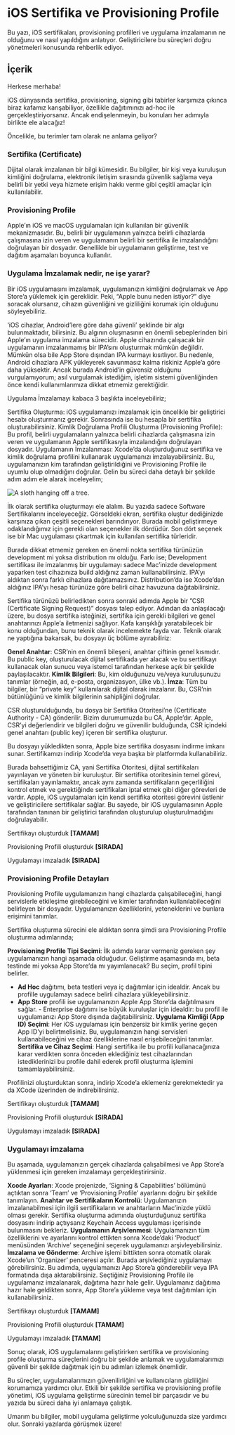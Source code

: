 # iOS Sertifika ve Provisioning Profile

Bu yazı, iOS sertifikaları, provisioning profilleri ve uygulama imzalamanın ne olduğunu ve nasıl yapıldığını anlatıyor. Geliştiricilere bu süreçleri doğru yönetmeleri konusunda rehberlik ediyor.

## İçerik
Herkese merhaba!

iOS dünyasında sertifika, provisioning, signing gibi tabirler karşımıza çıkınca biraz kafamız karışabiliyor, özellikle dağıtımınızı ad-hoc ile gerçekleştiriyorsanız. Ancak endişelenmeyin, bu konuları her adımıyla birlikte ele alacağız!

Öncelikle, bu terimler tam olarak ne anlama geliyor?

### Sertifika (Certificate)
Dijital olarak imzalanan bir bilgi kümesidir. Bu bilgiler, bir kişi veya kuruluşun kimliğini doğrulama, elektronik iletişim sırasında güvenlik sağlama veya belirli bir yetki veya hizmete erişim hakkı verme gibi çeşitli amaçlar için kullanılabilir.

### Provisioning Profile
Apple’ın iOS ve macOS uygulamaları için kullanılan bir güvenlik mekanizmasıdır. Bu, belirli bir uygulamanın yalnızca belirli cihazlarda çalışmasına izin veren ve uygulamanın belirli bir sertifika ile imzalandığını doğrulayan bir dosyadır. Genellikle bir uygulamanın geliştirme, test ve dağıtım aşamaları boyunca kullanılır.

### Uygulama İmzalamak nedir, ne işe yarar?
Bir iOS uygulamasını imzalamak, uygulamanızın kimliğini doğrulamak ve App Store’a yüklemek için gereklidir. Peki, “Apple bunu neden istiyor?” diye soracak olursanız, cihazın güvenliğini ve gizliliğini korumak için olduğunu söyleyebiliriz.

‘iOS cihazlar, Android’lere göre daha güvenli’ şeklinde bir algı bulunmaktadır, bilirsiniz. Bu algının oluşmasının en önemli sebeplerinden biri Apple’ın uygulama imzalama sürecidir. Apple cihazında çalışacak bir uygulamanın imzalanmamış bir IPA’sını oluşturmak mümkün değildir. Mümkün olsa bile App Store dışından IPA kurmayı kısıtlıyor. Bu nedenle, Android cihazlara APK yükleyerek savunmasız kalma riskiniz Apple’a göre daha yüksektir. Ancak burada Android’in güvensiz olduğunu vurgulamıyorum; asıl vurgulamak istediğim, işletim sistemi güvenliğinden önce kendi kullanımlarımıza dikkat etmemiz gerektiğidir.

Uygulama İmzalamayı kabaca 3 başlıkta inceleyebiliriz;

Sertifika Oluşturma: iOS uygulamanızı imzalamak için öncelikle bir geliştirici hesabı oluşturmanız gerekir. Sonrasında ise bu hesapla bir sertifika oluşturabilirsiniz.
Kimlik Doğrulama Profili Oluşturma (Provisioning Profile): Bu profil, belirli uygulamaların yalnızca belirli cihazlarda çalışmasına izin veren ve uygulamanın Apple sertifikasıyla imzalandığını doğrulayan dosyadır.
Uygulamanın İmzalanması: Xcode’da oluşturduğunuz sertifika ve kimlik doğrulama profilini kullanarak uygulamanızı imzalayabilirsiniz. Bu, uygulamanızın kim tarafından geliştirildiğini ve Provisioning Profile ile uyumlu olup olmadığını doğrular.
Gelin bu süreci daha detaylı bir şekilde adım adım ele alarak inceleyelim;

![A sloth hanging off a tree.](create-certificates)

İlk olarak sertifika oluşturmayı ele alalım. Bu yazıda sadece Software Sertifikalarını inceleyeceğiz. Görseldeki ekran, sertifika oluştur dediğinizde karşınıza çıkan çeşitli seçenekleri barındırıyor. Burada mobil geliştirmeye odaklandığımız için gerekli olan seçenekler ilk dördüdür. Son dört seçenek ise bir Mac uygulaması çıkartmak için kullanılan sertifika türleridir.

Burada dikkat etmemiz gereken en önemli nokta sertifika türünüzün development mi yoksa distribution mı olduğu. Farkı ise; Development sertifikası ile imzalanmış bir uygulamayı sadece Mac’inizde development yaparken test cihazınıza build aldığınız zaman kullanabilirsiniz. IPA’yı aldıktan sonra farklı cihazlara dağıtamazsınız. Distribution’da ise Xcode’dan aldığınız IPA’yı hesap türünüze göre belirli cihaz havuzuna dağıtabilirsiniz.

Sertifika türünüzü belirledikten sonra sonraki adımda Apple bir ”CSR (Certificate Signing Request)” dosyası talep ediyor. Adından da anlaşılacağı üzere, bu dosya sertifika isteğinizi, sertifika için gerekli bilgileri ve genel anahtarınızı Apple’a iletmenizi sağlıyor. Kafa karışıklığı yaratabilecek bir konu olduğundan, bunu teknik olarak incelemekte fayda var. Teknik olarak ne yaptığına bakarsak, bu dosyayı üç bölüme ayırabiliriz:

**Genel Anahtar**: CSR’nin en önemli bileşeni, anahtar çiftinin genel kısmıdır. Bu public key, oluşturulacak dijital sertifikada yer alacak ve bu sertifikayı kullanacak olan sunucu veya istemci tarafından herkese açık bir şekilde paylaşılacaktır.
**Kimlik Bilgileri**: Bu, kim olduğunuzu ve/veya kuruluşunuzu tanımlar (örneğin, ad, e-posta, organizasyon, ülke vb.).
**İmza**: Tüm bu bilgiler, bir “private key” kullanılarak dijital olarak imzalanır. Bu, CSR’nin bütünlüğünü ve kimlik bilgilerinin sahipliğini doğrular.

CSR oluşturulduğunda, bu dosya bir Sertifika Otoritesi’ne (Certificate Authority - CA) gönderilir. Bizim durumumuzda bu CA, Apple’dır. Apple, CSR’yi değerlendirir ve bilgileri doğru ve güvenilir bulduğunda, CSR içindeki genel anahtarı (public key) içeren bir sertifika oluşturur.

Bu dosyayı yükledikten sonra, Apple bize sertifika dosyasını indirme imkanı sunar. Sertifikamızı indirip Xcode’da veya başka bir platformda kullanabiliriz.

Burada bahsettiğimiz CA, yani Sertifika Otoritesi, dijital sertifikaları yayınlayan ve yöneten bir kuruluştur. Bir sertifika otoritesinin temel görevi, sertifikaları yayınlamaktır, ancak aynı zamanda sertifikaların geçerliliğini kontrol etmek ve gerektiğinde sertifikaları iptal etmek gibi diğer görevleri de vardır. Apple, iOS uygulamaları için kendi sertifika otoritesi görevini üstlenir ve geliştiricilere sertifikalar sağlar. Bu sayede, bir iOS uygulamasının Apple tarafından tanınan bir geliştirici tarafından oluşturulup oluşturulmadığını doğrulayabilir.

Sertifikayı oluşturduk **[TAMAM]**

Provisioning Profili oluşturduk **[SIRADA]**

Uygulamayı imzaladık **[SIRADA]**

### Provisioning Profile Detayları
Provisioning Profile uygulamanızın hangi cihazlarda çalışabileceğini, hangi servislerle etkileşime girebileceğini ve kimler tarafından kullanılabileceğini belirleyen bir dosyadır. Uygulamanızın özelliklerini, yeteneklerini ve bunlara erişimini tanımlar.

Sertifika oluşturma sürecini ele aldıktan sonra şimdi sıra Provisioning Profile oluşturma adımlarında;

**Provisioning Profile Tipi Seçimi**: İlk adımda karar vermeniz gereken şey uygulamanızın hangi aşamada olduğudur. Geliştirme aşamasında mı, beta testinde mi yoksa App Store’da mı yayımlanacak? Bu seçim, profil tipini belirler.
  - **Ad Hoc** dağıtımı, beta testleri veya iç dağıtımlar için idealdir. Ancak bu profille uygulamayı sadece belirli cihazlara yükleyebilirsiniz.
  - **App Store** profili ise uygulamanızın Apple App Store’da dağıtılmasını sağlar. - Enterprise dağıtımı ise büyük kuruluşlar için idealdir: bu profil ile uygulamanızı App Store dışında dağıtabilirsiniz.
**Uygulama Kimliği (App ID) Seçimi**: Her iOS uygulaması için benzersiz bir kimlik yerine geçen App ID’yi belirtmelisiniz. Bu, uygulamanızın hangi servisleri kullanabileceğini ve cihaz özelliklerine nasıl erişebileceğini tanımlar.
**Sertifika ve Cihaz Seçimi**: Hangi sertifika ile bu profili kullanacağınıza karar verdikten sonra önceden eklediğiniz test cihazlarından istediklerinizi bu profile dahil ederek profil oluşturma işlemini tamamlayabilirsiniz.

Profilinizi oluşturduktan sonra, indirip Xcode’a eklemeniz gerekmektedir ya da XCode üzerinden de indirebilirsiniz.

Sertifikayı oluşturduk **[TAMAM]**

Provisioning Profili oluşturduk **[SIRADA]**

Uygulamayı imzaladık **[SIRADA]**

### Uygulamayı imzalama
Bu aşamada, uygulamanızın gerçek cihazlarda çalışabilmesi ve App Store’a yüklenmesi için gereken imzalamayı gerçekleştirirsiniz.

**Xcode Ayarları**: Xcode projenizde, ‘Signing & Capabilities’ bölümünü açtıktan sonra ‘Team’ ve ‘Provisioning Profile’ ayarlarını doğru bir şekilde tanımlayın.
**Anahtar ve Sertifikaların Kontrolü**: Uygulamanızın imzalanabilmesi için ilgili sertifikaların ve anahtarların Mac’inizde yüklü olması gerekir. Sertifika oluşturma adımında oluşturduğunuz sertifika dosyasını indirip açtıysanız Keychain Access uygulaması içerisinde bulunmasını bekleriz.
**Uygulamanın Arşivlenmesi**: Uygulamanızın tüm özelliklerini ve ayarlarını kontrol ettikten sonra Xcode’daki ‘Product’ menüsünden ‘Archive’ seçeneğini seçerek uygulamanızı arşivleyebilirsiniz.
**İmzalama ve Gönderme**: Archive işlemi bittikten sonra otomatik olarak Xcode’un ‘Organizer’ penceresi açılır. Burada arşivlediğiniz uygulamayı görebilirsiniz. Bu adımda, uygulamanızı App Store’a gönderebilir veya IPA formatında dışa aktarabilirsiniz. Seçtiğiniz Provisioning Profile ile uygulamanız imzalanarak, dağıtıma hazır hale gelir.
Uygulamanız dağıtıma hazır hale geldikten sonra, App Store’a yükleme veya test dağıtımları için kullanabilirsiniz.

Sertifikayı oluşturduk **[TAMAM]**

Provisioning Profili oluşturduk **[TAMAM]**

Uygulamayı imzaladık **[TAMAM]**

Sonuç olarak, iOS uygulamalarını geliştirirken sertifika ve provisioning profile oluşturma süreçlerini doğru bir şekilde anlamak ve uygulamalarımızı güvenli bir şekilde dağıtmak için bu adımları izlemek önemlidir.

Bu süreçler, uygulamalarımızın güvenilirliğini ve kullanıcıların gizliliğini korumamıza yardımcı olur. Etkili bir şekilde sertifika ve provisioning profile yönetimi, iOS uygulama geliştirme sürecinin temel bir parçasıdır ve bu yazıda bu süreci daha iyi anlamaya çalıştık.

Umarım bu bilgiler, mobil uygulama geliştirme yolculuğunuzda size yardımcı olur. Sonraki yazılarda görüşmek üzere!
